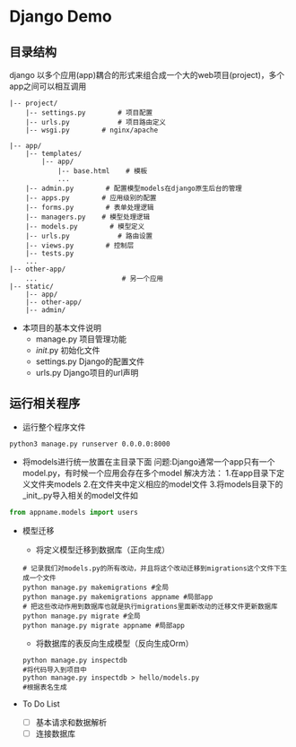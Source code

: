 # Django Demo

## 目录结构

django 以多个应用(app)耦合的形式来组合成一个大的web项目(project)，多个app之间可以相互调用

```shell
|-- project/
    |-- settings.py        # 项目配置
    |-- urls.py            # 项目路由定义
    |-- wsgi.py        # nginx/apache

|-- app/
    |-- templates/
        |-- app/
            |-- base.html    # 模板
            ...
    |-- admin.py        # 配置模型models在django原生后台的管理
    |-- apps.py        # 应用级别的配置
    |-- forms.py        # 表单处理逻辑
    |-- managers.py    # 模型处理逻辑
    |-- models.py        # 模型定义
    |-- urls.py            # 路由设置
    |-- views.py        # 控制层
    |-- tests.py
    ...        
|-- other-app/
    ...                     # 另一个应用
|-- static/
    |-- app/
    |-- other-app/
    |-- admin/ 
```

- 本项目的基本文件说明
  - manage.py 项目管理功能
  - _init_.py 初始化文件
  - settings.py Django的配置文件
  - urls.py Django项目的url声明

## 运行相关程序

- 运行整个程序文件

```shell
python3 manage.py runserver 0.0.0.0:8000
```

- 将models进行统一放置在主目录下面
问题:Django通常一个app只有一个model.py，有时候一个应用会存在多个model
解决方法：
1.在app目录下定义文件夹models
2.在文件夹中定义相应的model文件
3.将models目录下的_init_.py导入相关的model文件如

```python
from appname.models import users
```

- 模型迁移
  - 将定义模型迁移到数据库（正向生成）

  ```shell
  # 记录我们对models.py的所有改动，并且将这个改动迁移到migrations这个文件下生成一个文件
  python manage.py makemigrations #全局
  python manage.py makemigrations appname #局部app
  # 把这些改动作用到数据库也就是执行migrations里面新改动的迁移文件更新数据库
  python manage.py migrate #全局
  python manage.py migrate appname #局部app
  ```

  - 将数据库的表反向生成模型（反向生成Orm）

  ```shell
  python manage.py inspectdb
  #将代码导入到项目中
  python manage.py inspectdb > hello/models.py
  #根据表名生成
  ```

- To Do List
  -[ ] 基本请求和数据解析
  -[ ] 连接数据库
